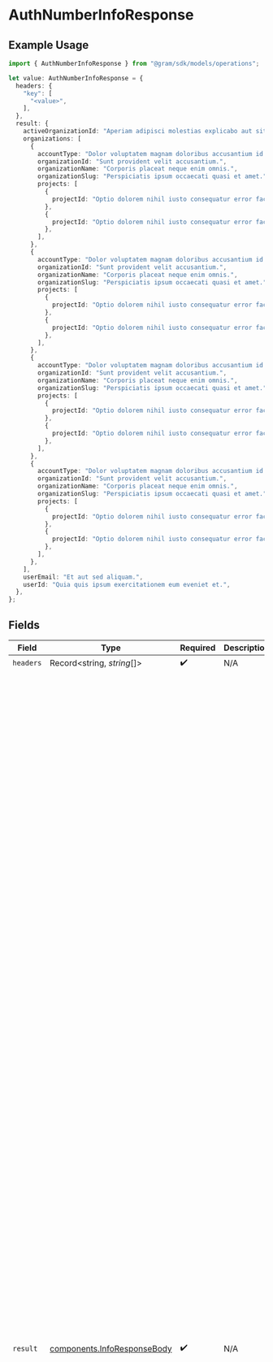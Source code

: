 # AuthNumberInfoResponse

## Example Usage

```typescript
import { AuthNumberInfoResponse } from "@gram/sdk/models/operations";

let value: AuthNumberInfoResponse = {
  headers: {
    "key": [
      "<value>",
    ],
  },
  result: {
    activeOrganizationId: "Aperiam adipisci molestias explicabo aut sit nemo.",
    organizations: [
      {
        accountType: "Dolor voluptatem magnam doloribus accusantium id nihil.",
        organizationId: "Sunt provident velit accusantium.",
        organizationName: "Corporis placeat neque enim omnis.",
        organizationSlug: "Perspiciatis ipsum occaecati quasi et amet.",
        projects: [
          {
            projectId: "Optio dolorem nihil iusto consequatur error facilis.",
          },
          {
            projectId: "Optio dolorem nihil iusto consequatur error facilis.",
          },
        ],
      },
      {
        accountType: "Dolor voluptatem magnam doloribus accusantium id nihil.",
        organizationId: "Sunt provident velit accusantium.",
        organizationName: "Corporis placeat neque enim omnis.",
        organizationSlug: "Perspiciatis ipsum occaecati quasi et amet.",
        projects: [
          {
            projectId: "Optio dolorem nihil iusto consequatur error facilis.",
          },
          {
            projectId: "Optio dolorem nihil iusto consequatur error facilis.",
          },
        ],
      },
      {
        accountType: "Dolor voluptatem magnam doloribus accusantium id nihil.",
        organizationId: "Sunt provident velit accusantium.",
        organizationName: "Corporis placeat neque enim omnis.",
        organizationSlug: "Perspiciatis ipsum occaecati quasi et amet.",
        projects: [
          {
            projectId: "Optio dolorem nihil iusto consequatur error facilis.",
          },
          {
            projectId: "Optio dolorem nihil iusto consequatur error facilis.",
          },
        ],
      },
      {
        accountType: "Dolor voluptatem magnam doloribus accusantium id nihil.",
        organizationId: "Sunt provident velit accusantium.",
        organizationName: "Corporis placeat neque enim omnis.",
        organizationSlug: "Perspiciatis ipsum occaecati quasi et amet.",
        projects: [
          {
            projectId: "Optio dolorem nihil iusto consequatur error facilis.",
          },
          {
            projectId: "Optio dolorem nihil iusto consequatur error facilis.",
          },
        ],
      },
    ],
    userEmail: "Et aut sed aliquam.",
    userId: "Quia quis ipsum exercitationem eum eveniet et.",
  },
};
```

## Fields

| Field                                                                                                                                                                                                                                                                                                                                                                                                                                                                                                                                                                                                                                                                                                                                                                                                                                                                                                                                                                                                                                                                                                                                                                                                                                                                                                                                                                                                                                                                                                                                                                                                                                                                                                                                                                                                                                                                                                                                                                             | Type                                                                                                                                                                                                                                                                                                                                                                                                                                                                                                                                                                                                                                                                                                                                                                                                                                                                                                                                                                                                                                                                                                                                                                                                                                                                                                                                                                                                                                                                                                                                                                                                                                                                                                                                                                                                                                                                                                                                                                              | Required                                                                                                                                                                                                                                                                                                                                                                                                                                                                                                                                                                                                                                                                                                                                                                                                                                                                                                                                                                                                                                                                                                                                                                                                                                                                                                                                                                                                                                                                                                                                                                                                                                                                                                                                                                                                                                                                                                                                                                          | Description                                                                                                                                                                                                                                                                                                                                                                                                                                                                                                                                                                                                                                                                                                                                                                                                                                                                                                                                                                                                                                                                                                                                                                                                                                                                                                                                                                                                                                                                                                                                                                                                                                                                                                                                                                                                                                                                                                                                                                       | Example                                                                                                                                                                                                                                                                                                                                                                                                                                                                                                                                                                                                                                                                                                                                                                                                                                                                                                                                                                                                                                                                                                                                                                                                                                                                                                                                                                                                                                                                                                                                                                                                                                                                                                                                                                                                                                                                                                                                                                           |
| --------------------------------------------------------------------------------------------------------------------------------------------------------------------------------------------------------------------------------------------------------------------------------------------------------------------------------------------------------------------------------------------------------------------------------------------------------------------------------------------------------------------------------------------------------------------------------------------------------------------------------------------------------------------------------------------------------------------------------------------------------------------------------------------------------------------------------------------------------------------------------------------------------------------------------------------------------------------------------------------------------------------------------------------------------------------------------------------------------------------------------------------------------------------------------------------------------------------------------------------------------------------------------------------------------------------------------------------------------------------------------------------------------------------------------------------------------------------------------------------------------------------------------------------------------------------------------------------------------------------------------------------------------------------------------------------------------------------------------------------------------------------------------------------------------------------------------------------------------------------------------------------------------------------------------------------------------------------------------- | --------------------------------------------------------------------------------------------------------------------------------------------------------------------------------------------------------------------------------------------------------------------------------------------------------------------------------------------------------------------------------------------------------------------------------------------------------------------------------------------------------------------------------------------------------------------------------------------------------------------------------------------------------------------------------------------------------------------------------------------------------------------------------------------------------------------------------------------------------------------------------------------------------------------------------------------------------------------------------------------------------------------------------------------------------------------------------------------------------------------------------------------------------------------------------------------------------------------------------------------------------------------------------------------------------------------------------------------------------------------------------------------------------------------------------------------------------------------------------------------------------------------------------------------------------------------------------------------------------------------------------------------------------------------------------------------------------------------------------------------------------------------------------------------------------------------------------------------------------------------------------------------------------------------------------------------------------------------------------- | --------------------------------------------------------------------------------------------------------------------------------------------------------------------------------------------------------------------------------------------------------------------------------------------------------------------------------------------------------------------------------------------------------------------------------------------------------------------------------------------------------------------------------------------------------------------------------------------------------------------------------------------------------------------------------------------------------------------------------------------------------------------------------------------------------------------------------------------------------------------------------------------------------------------------------------------------------------------------------------------------------------------------------------------------------------------------------------------------------------------------------------------------------------------------------------------------------------------------------------------------------------------------------------------------------------------------------------------------------------------------------------------------------------------------------------------------------------------------------------------------------------------------------------------------------------------------------------------------------------------------------------------------------------------------------------------------------------------------------------------------------------------------------------------------------------------------------------------------------------------------------------------------------------------------------------------------------------------------------- | --------------------------------------------------------------------------------------------------------------------------------------------------------------------------------------------------------------------------------------------------------------------------------------------------------------------------------------------------------------------------------------------------------------------------------------------------------------------------------------------------------------------------------------------------------------------------------------------------------------------------------------------------------------------------------------------------------------------------------------------------------------------------------------------------------------------------------------------------------------------------------------------------------------------------------------------------------------------------------------------------------------------------------------------------------------------------------------------------------------------------------------------------------------------------------------------------------------------------------------------------------------------------------------------------------------------------------------------------------------------------------------------------------------------------------------------------------------------------------------------------------------------------------------------------------------------------------------------------------------------------------------------------------------------------------------------------------------------------------------------------------------------------------------------------------------------------------------------------------------------------------------------------------------------------------------------------------------------------------- | --------------------------------------------------------------------------------------------------------------------------------------------------------------------------------------------------------------------------------------------------------------------------------------------------------------------------------------------------------------------------------------------------------------------------------------------------------------------------------------------------------------------------------------------------------------------------------------------------------------------------------------------------------------------------------------------------------------------------------------------------------------------------------------------------------------------------------------------------------------------------------------------------------------------------------------------------------------------------------------------------------------------------------------------------------------------------------------------------------------------------------------------------------------------------------------------------------------------------------------------------------------------------------------------------------------------------------------------------------------------------------------------------------------------------------------------------------------------------------------------------------------------------------------------------------------------------------------------------------------------------------------------------------------------------------------------------------------------------------------------------------------------------------------------------------------------------------------------------------------------------------------------------------------------------------------------------------------------------------- |
| `headers`                                                                                                                                                                                                                                                                                                                                                                                                                                                                                                                                                                                                                                                                                                                                                                                                                                                                                                                                                                                                                                                                                                                                                                                                                                                                                                                                                                                                                                                                                                                                                                                                                                                                                                                                                                                                                                                                                                                                                                         | Record<string, *string*[]>                                                                                                                                                                                                                                                                                                                                                                                                                                                                                                                                                                                                                                                                                                                                                                                                                                                                                                                                                                                                                                                                                                                                                                                                                                                                                                                                                                                                                                                                                                                                                                                                                                                                                                                                                                                                                                                                                                                                                        | :heavy_check_mark:                                                                                                                                                                                                                                                                                                                                                                                                                                                                                                                                                                                                                                                                                                                                                                                                                                                                                                                                                                                                                                                                                                                                                                                                                                                                                                                                                                                                                                                                                                                                                                                                                                                                                                                                                                                                                                                                                                                                                                | N/A                                                                                                                                                                                                                                                                                                                                                                                                                                                                                                                                                                                                                                                                                                                                                                                                                                                                                                                                                                                                                                                                                                                                                                                                                                                                                                                                                                                                                                                                                                                                                                                                                                                                                                                                                                                                                                                                                                                                                                               |                                                                                                                                                                                                                                                                                                                                                                                                                                                                                                                                                                                                                                                                                                                                                                                                                                                                                                                                                                                                                                                                                                                                                                                                                                                                                                                                                                                                                                                                                                                                                                                                                                                                                                                                                                                                                                                                                                                                                                                   |
| `result`                                                                                                                                                                                                                                                                                                                                                                                                                                                                                                                                                                                                                                                                                                                                                                                                                                                                                                                                                                                                                                                                                                                                                                                                                                                                                                                                                                                                                                                                                                                                                                                                                                                                                                                                                                                                                                                                                                                                                                          | [components.InfoResponseBody](../../models/components/inforesponsebody.md)                                                                                                                                                                                                                                                                                                                                                                                                                                                                                                                                                                                                                                                                                                                                                                                                                                                                                                                                                                                                                                                                                                                                                                                                                                                                                                                                                                                                                                                                                                                                                                                                                                                                                                                                                                                                                                                                                                        | :heavy_check_mark:                                                                                                                                                                                                                                                                                                                                                                                                                                                                                                                                                                                                                                                                                                                                                                                                                                                                                                                                                                                                                                                                                                                                                                                                                                                                                                                                                                                                                                                                                                                                                                                                                                                                                                                                                                                                                                                                                                                                                                | N/A                                                                                                                                                                                                                                                                                                                                                                                                                                                                                                                                                                                                                                                                                                                                                                                                                                                                                                                                                                                                                                                                                                                                                                                                                                                                                                                                                                                                                                                                                                                                                                                                                                                                                                                                                                                                                                                                                                                                                                               | {<br/>"active_organization_id": "Aperiam adipisci molestias explicabo aut sit nemo.",<br/>"organizations": [<br/>{<br/>"account_type": "Dolor voluptatem magnam doloribus accusantium id nihil.",<br/>"organization_id": "Sunt provident velit accusantium.",<br/>"organization_name": "Corporis placeat neque enim omnis.",<br/>"organization_slug": "Perspiciatis ipsum occaecati quasi et amet.",<br/>"projects": [<br/>{<br/>"project_id": "Optio dolorem nihil iusto consequatur error facilis."<br/>},<br/>{<br/>"project_id": "Optio dolorem nihil iusto consequatur error facilis."<br/>}<br/>]<br/>},<br/>{<br/>"account_type": "Dolor voluptatem magnam doloribus accusantium id nihil.",<br/>"organization_id": "Sunt provident velit accusantium.",<br/>"organization_name": "Corporis placeat neque enim omnis.",<br/>"organization_slug": "Perspiciatis ipsum occaecati quasi et amet.",<br/>"projects": [<br/>{<br/>"project_id": "Optio dolorem nihil iusto consequatur error facilis."<br/>},<br/>{<br/>"project_id": "Optio dolorem nihil iusto consequatur error facilis."<br/>}<br/>]<br/>},<br/>{<br/>"account_type": "Dolor voluptatem magnam doloribus accusantium id nihil.",<br/>"organization_id": "Sunt provident velit accusantium.",<br/>"organization_name": "Corporis placeat neque enim omnis.",<br/>"organization_slug": "Perspiciatis ipsum occaecati quasi et amet.",<br/>"projects": [<br/>{<br/>"project_id": "Optio dolorem nihil iusto consequatur error facilis."<br/>},<br/>{<br/>"project_id": "Optio dolorem nihil iusto consequatur error facilis."<br/>}<br/>]<br/>},<br/>{<br/>"account_type": "Dolor voluptatem magnam doloribus accusantium id nihil.",<br/>"organization_id": "Sunt provident velit accusantium.",<br/>"organization_name": "Corporis placeat neque enim omnis.",<br/>"organization_slug": "Perspiciatis ipsum occaecati quasi et amet.",<br/>"projects": [<br/>{<br/>"project_id": "Optio dolorem nihil iusto consequatur error facilis."<br/>},<br/>{<br/>"project_id": "Optio dolorem nihil iusto consequatur error facilis."<br/>}<br/>]<br/>}<br/>],<br/>"user_email": "Et aut sed aliquam.",<br/>"user_id": "Quia quis ipsum exercitationem eum eveniet et."<br/>} |